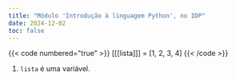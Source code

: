 ```yaml
---
title: "Módulo 'Introdução à linguagem Python', no IDP"
date: 2024-12-02
toc: false
---
```



{{< code numbered="true" >}}
[[[lista]]] = [1, 2, 3, 4]
{{< /code >}}
1. `lista` é uma variável.
